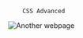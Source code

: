         CSS Advanced

![Another webpage](https://s3.amazonaws.com/alu-intranet.hbtn.io/uploads/medias/2021/4/1f4cd63ecc3a8c03b0f4309b74aca179e225aabf.jpg?X-Amz-Algorithm=AWS4-HMAC-SHA256&X-Amz-Credential=AKIARDDGGGOUZTW2RLVB%2F20230126%2Fus-east-1%2Fs3%2Faws4_request&X-Amz-Date=20230126T103400Z&X-Amz-Expires=86400&X-Amz-SignedHeaders=host&X-Amz-Signature=e8bb8ab31ff18809f32e673354eaec170594904c258b5aac5725ad75ead2160a)